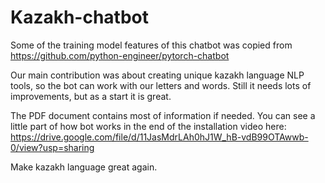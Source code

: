 # Kazakh-chatbot
Some of the training model features of this chatbot was copied from https://github.com/python-engineer/pytorch-chatbot

Our main contribution was about creating unique kazakh language NLP tools, so the bot can work with our letters and words. Still it needs lots of improvements, but as a start it is great.

The PDF document contains most of information if needed. You can see a little part of how bot works in the end of the installation video here: https://drive.google.com/file/d/11JasMdrLAh0hJ1W_hB-vdB99OTAwwb-0/view?usp=sharing

Make kazakh language great again.




